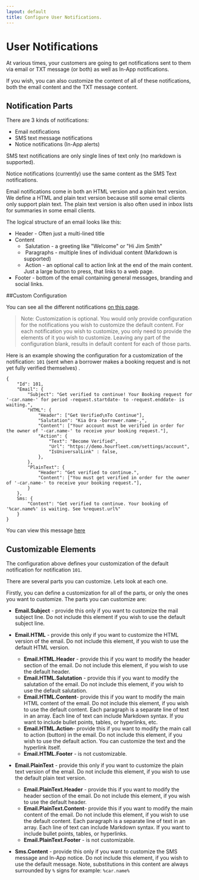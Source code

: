 ```yaml
---
layout: default
title: Configure User Notifications.
---
```

# User Notifications

At various times, your customers are going to get notifications sent to them via email or TXT message (or both) as well as In-App notifications. 

If you wish, you can also customize the content of all of these notifications, both the email content and the TXT message content. 

## Notification Parts

There are 3 kinds of notifications:

- Email notifications
- SMS text message notifications
- Notice notifications (In-App alerts)

SMS text notifications are only single lines of text only (no markdown is supported).

Notice notifications (currently) use the same content as the SMS Text notifications.

Email notifications come in both an HTML version and a plain text version. We define a HTML and plain text version because still some email clients only support plain text. The plain text version is also often used in inbox lists for summaries in some email clients. 

The logical structure of an email looks like this:

- Header - Often just a multi-lined title
- Content
  - ​	Salutation - a greeting like "Welcome" or "Hi Jim Smith"
  - ​	Paragraphs - multiple lines of individual content (Markdown is supported)
  - ​	Action - an optional call to action link at the end of the main content. Just a large button to press, that links to a web page.
- Footer - bottom of the email containing general messages, branding and social links.

##Custom Configuration

You can see all the different notifications [on this page](notifications.html).

> Note: Customization is optional. You would only provide configuration for the notifications you wish to customize the default content. For each notification you wish to customize, you only need to provide the elements of it you wish to customize. Leaving any part of the configuration blank, results in default content for each of those parts.

Here is an example showing the configuration for a customization of the notification: `101` (sent when a borrower makes a booking request and is not yet fully verified themselves) . 

~~~
{
    "Id": 101,
    "Email": {
        "Subject": "Get verified to continue! Your Booking request for '-car.name-' for period -request.startdate- to -request.enddate- is waiting.",
        "HTML": {
            "Header": ["Get Verified\nTo Continue"],
            "Salutation": "Kia Ora -borrower.name-,",
            "Content": ["Your account must be verified in order for the owner of '-car.name-' to receive your booking request."],
            "Action": {
                "Text": "Become Verified",
                "Url": "https://demo.hourfleet.com/settings/account",
                "IsUniversalLink" : false,
            },
        },
        "PlainText": {
            "Header": "Get verified to continue.",
            "Content": ["You must get verified in order for the owner of '-car.name-' to receive your booking request."],
        }
    },
    Sms: {
        "Content": "Get verified to continue. Your booking of '%car.name%' is waiting. See %request.url%"
    }
}
~~~

You can view this message [here](http://docs.hourfleet.com/notifications.html#draft-request-borrower)

## Customizable Elements

The configuration above defines your customization of the default notification for notification `101`.

There are several parts you can customize. Lets look at each one.

Firstly, you can define a customization for all of the parts, or only the ones you want to customize. The parts you can customize are:

- **Email.Subject** - provide this only if you want to customize the mail subject line. Do not include this element if you wish to use the default subject line.
- **Email.HTML** -  provide this only if you want to customize the HTML version of the email. Do not include this element, if you wish to use the default HTML version.
  - **Email.HTML.Header** - provide this if you want to modify the header section of the email. Do not include this element, if you wish to use the default header.
  - **Email.HTML.Salutation** - provide this if you want to modify the salutation of the email. Do not include this element, if you wish to use the default salutation.
  - **Email.HTML.Content**- provide this if you want to modify the main HTML content of the email. Do not include this element, if you wish to use the default content. Each paragraph is a separate line of text in an array. Each line of text can include Markdown syntax. If you want to include bullet points, tables, or hyperlinks, etc.
  - **Email.HTML.Action**- provide this if you want to modify the main call to action (button) in the email. Do not include this element, if you wish to use the default action. You can customize the text and the hyperlink itself.
  - **Email.HTML.Footer** - is not customizable.
- **Email.PlainText** - provide this only if you want to customize the plain text version of the email. Do not include this element, if you wish to use the default plain text version.
  - **Email.PlainText.Header** - provide this if you want to modify the header section of the email. Do not include this element, if you wish to use the default header.
  - **Email.PlainText.Content**- provide this if you want to modify the main content of the email. Do not include this element, if you wish to use the default content. Each paragraph is a separate line of text in an array. Each line of text can include Markdown syntax. If you want to include bullet points, tables, or hyperlinks.
  - **Email.PlainText.Footer** - is not customizable.

- **Sms.Content** - provide this only if you want to customize the SMS message and In-App notice. Do not include this element, if you wish to use the default message. Note, substitutions in this content are always surrounded by `%` signs for example: `%car.name%`
